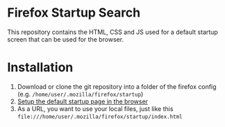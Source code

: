 # Firefox Startup Search
This repository contains the HTML, CSS and JS used for a default startup screen that can be used for the browser.

# Installation
1. Download or clone the git repository into a folder of the firefox config (e.g. ```/home/user/.mozilla/firefox/startup```)
2. [Setup the default startup page in the browser](https://support.mozilla.org/en-US/kb/how-to-set-the-home-page)
3. As a URL, you want to use your local files, just like this ```file:///home/user/.mozilla/firefox/startup/index.html```
